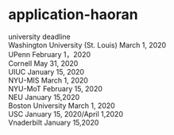 # application-haoran
university                                    deadline  
Washington University (St. Louis)             March 1, 2020  
UPenn                                         February 1，2020  
Cornell                                       May 31, 2020  
UIUC                                          January 15, 2020  
NYU-MIS                                       March 1, 2020  
NYU-MoT                                       February 15, 2020  
NEU                                           January 15,2020  
Boston University                             March 1, 2020  
USC                                           January 15, 2020/April 1,2020  
Vnaderbilt                                    January 15,2020  
